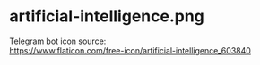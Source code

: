 artificial-intelligence.png
===========================

Telegram bot icon source:  
https://www.flaticon.com/free-icon/artificial-intelligence_603840  
